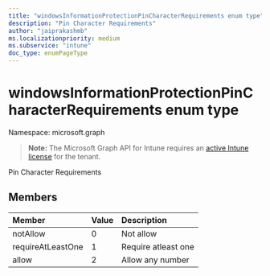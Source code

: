 ```yaml
---
title: "windowsInformationProtectionPinCharacterRequirements enum type"
description: "Pin Character Requirements"
author: "jaiprakashmb"
ms.localizationpriority: medium
ms.subservice: "intune"
doc_type: enumPageType
---
```


# windowsInformationProtectionPinCharacterRequirements enum type

Namespace: microsoft.graph

> **Note:** The Microsoft Graph API for Intune requires an [active Intune license](https://go.microsoft.com/fwlink/?linkid=839381) for the tenant.

Pin Character Requirements

## Members
|Member|Value|Description|
|:---|:---|:---|
|notAllow|0|Not allow|
|requireAtLeastOne|1|Require atleast one|
|allow|2|Allow any number|
